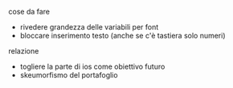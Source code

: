 cose da fare 
- rivedere grandezza delle variabili per font 
- bloccare inserimento testo (anche se c'è tastiera solo numeri)


relazione 
- togliere la parte di ios come obiettivo futuro
- skeumorfismo del portafoglio 

